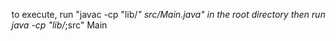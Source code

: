 to execute,
run "javac -cp "lib/*" src/Main.java" in the root directory 
then run java -cp "lib/*;src" Main
